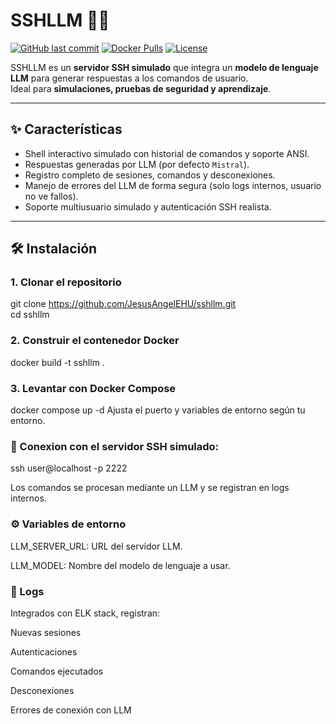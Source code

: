 # SSHLLM 🐚🤖

[![GitHub last commit](https://img.shields.io/github/last-commit/JesusAngelEHU/sshllm)](https://github.com/JesusAngelEHU/sshllm)
[![Docker Pulls](https://img.shields.io/docker/pulls/jesusangel/sshllm)]([https://hub.docker.com/r/jesusangel/sshllm](https://hub.docker.com/r/jesusangelgh/sshllm))
[![License](https://img.shields.io/badge/license-MIT-green)](LICENSE)

SSHLLM es un **servidor SSH simulado** que integra un **modelo de lenguaje LLM** para generar respuestas a los comandos de usuario.  
Ideal para **simulaciones, pruebas de seguridad y aprendizaje**.

---

## ✨ Características

- Shell interactivo simulado con historial de comandos y soporte ANSI.
- Respuestas generadas por LLM (por defecto `Mistral`).
- Registro completo de sesiones, comandos y desconexiones.
- Manejo de errores del LLM de forma segura (solo logs internos, usuario no ve fallos).
- Soporte multiusuario simulado y autenticación SSH realista.

---

## 🛠️ Instalación

### 1. Clonar el repositorio
git clone https://github.com/JesusAngelEHU/sshllm.git  
cd sshllm
### 2. Construir el contenedor Docker
docker build -t sshllm .
### 3. Levantar con Docker Compose
docker compose up -d
Ajusta el puerto y variables de entorno según tu entorno.

### 🚀 Conexion con el servidor SSH simulado:

ssh user@localhost -p 2222

Los comandos se procesan mediante un LLM y se registran en logs internos.

### ⚙️ Variables de entorno
LLM_SERVER_URL: URL del servidor LLM.

LLM_MODEL: Nombre del modelo de lenguaje a usar.


### 📄 Logs
Integrados con ELK stack, registran:

Nuevas sesiones

Autenticaciones

Comandos ejecutados

Desconexiones

Errores de conexión con LLM
